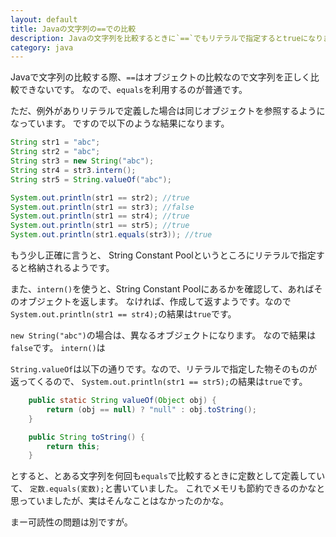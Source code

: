 ```yaml
---
layout: default
title: Javaの文字列の==での比較
description: Javaの文字列を比較するときに`==`でもリテラルで指定するとtrueになります。その理由などを説明します。
category: java
---
```


Javaで文字列の比較する際、`==`はオブジェクトの比較なので文字列を正しく比較できないです。
なので、`equals`を利用するのが普通です。

ただ、例外がありリテラルで定義した場合は同じオブジェクトを参照するようになっています。
ですので以下のような結果になります。

```Java
String str1 = "abc";
String str2 = "abc";
String str3 = new String("abc");
String str4 = str3.intern();
String str5 = String.valueOf("abc");

System.out.println(str1 == str2); //true
System.out.println(str1 == str3); //false
System.out.println(str1 == str4); //true
System.out.println(str1 == str5); //true
System.out.println(str1.equals(str3)); //true
```

もう少し正確に言うと、
String Constant Poolというところにリテラルで指定すると格納されるようです。

また、`intern()`を使うと、String Constant Poolにあるかを確認して、あればそのオブジェクトを返します。
なければ、作成して返すようです。なので`System.out.println(str1 == str4);`の結果は`true`です。

`new String("abc")`の場合は、異なるオブジェクトになります。
なので結果は`false`です。
`intern()`は

`String.valueOf`は以下の通りです。なので、リテラルで指定した物そのものが返ってくるので、
`System.out.println(str1 == str5);`の結果は`true`です。
```Java
    public static String valueOf(Object obj) {
        return (obj == null) ? "null" : obj.toString();
    }

    public String toString() {
        return this;
    }

```

とすると、とある文字列を何回も`equals`で比較するときに定数として定義していて、
`定数.equals(変数);`と書いていました。
これでメモリも節約できるのかなと思っていましたが、実はそんなことはなかったのかな。

まー可読性の問題は別ですが。